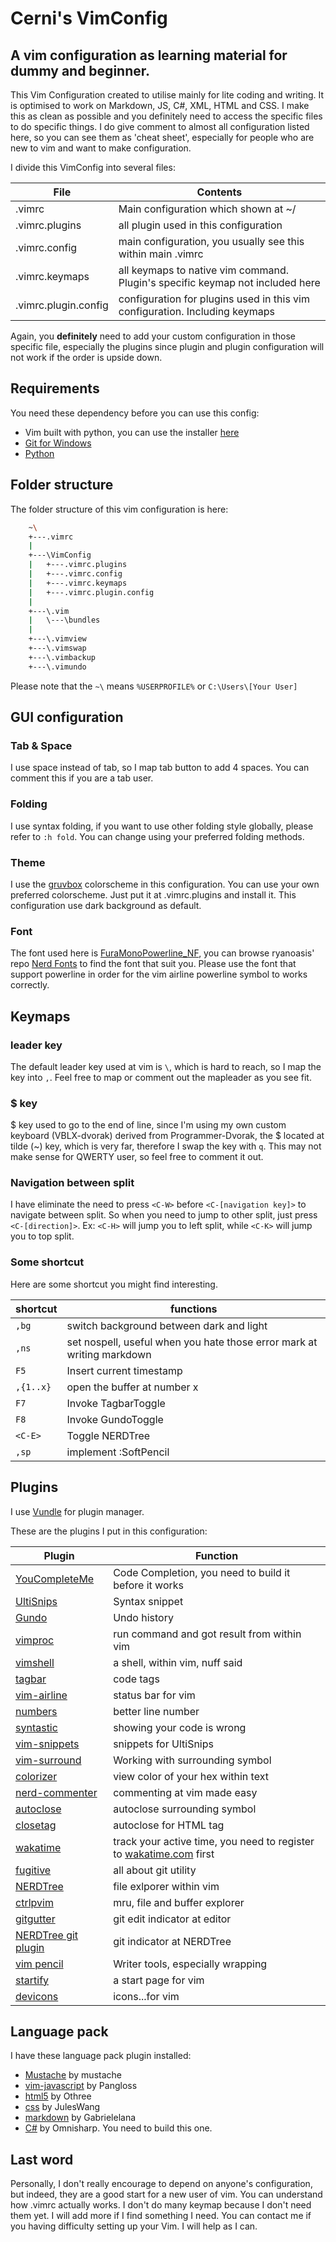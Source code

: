 # Cerni's VimConfig
##  A vim configuration as learning material for dummy and beginner.
This Vim Configuration created to utilise mainly for lite coding and writing. It is optimised to work on Markdown, JS, C#, XML, HTML and CSS. I make this as clean as possible and you definitely need to access the specific files to do specific things. I do give comment to almost all configuration listed here, so you can see them as 'cheat sheet', especially for people who are new to vim and want to make configuration.

I divide this VimConfig into several files:

| File | Contents |
| --- | --- |
| .vimrc | Main configuration which shown at ~/ |
| .vimrc.plugins | all plugin used in this configuration |
| .vimrc.config | main configuration, you usually see this within main .vimrc |
| .vimrc.keymaps | all keymaps to native vim command. Plugin's specific keymap not included here |
| .vimrc.plugin.config | configuration for plugins used in this vim configuration. Including keymaps |

Again, you **definitely** need to add your custom configuration in those specific file, especially the plugins since plugin and plugin configuration will not work if the order is upside down.

## Requirements
You need these dependency before you can use this config:
- Vim built with python, you can use the installer [here](https://github.com/vim/vim-win32-installer/releases/tag/v8.0.0003)
- [Git for Windows](https://git-for-windows.github.io/)
- [Python](https://www.python.org/downloads/)

## Folder structure
The folder structure of this vim configuration is here:

```sh
    ~\
    +---.vimrc
    |
    +---\VimConfig
    |   +---.vimrc.plugins
    |   +---.vimrc.config
    |   +---.vimrc.keymaps
    |   +---.vimrc.plugin.config
    |
    +---\.vim
    |   \---\bundles
    |
    +---\.vimview
    +---\.vimswap
    +---\.vimbackup
    +---\.vimundo
```

Please note that the `~\` means `%USERPROFILE%` or `C:\Users\[Your User]`

## GUI configuration
### Tab & Space
I use space instead of tab, so I map tab button to add 4 spaces. You can comment this if you are a tab user.

### Folding
I use syntax folding, if you want to use other folding style globally, please refer to `:h fold`. You can change using your preferred folding methods.

### Theme
I use the [gruvbox](https://github.com/morhetz/gruvbox) colorscheme in this configuration. You can use your own preferred colorscheme. Just put it at .vimrc.plugins and install it. This configuration use dark background as default.

### Font
The font used here is [FuraMonoPowerline_NF](https://github.com/ryanoasis/nerd-fonts/blob/master/patched-fonts/FiraMono), you can browse ryanoasis' repo [Nerd Fonts](https://github.com/ryanoasis/nerd-fonts) to find the font that suit you. Please use the font that support powerline in order for the vim airline powerline symbol to works correctly.

## Keymaps
### leader key
The default leader key used at vim is `\`, which is hard to reach, so I map the key into `,`. Feel free to map or comment out the mapleader as you see fit.

### $ key
$ key used to go to the end of line, since I'm using my own custom keyboard (VBLX-dvorak) derived from Programmer-Dvorak, the $ located at tilde (~) key, which is very far, therefore I swap the key with `q`. This may not make sense for QWERTY user, so feel free to comment it out.

### Navigation between split
I have eliminate the need to press `<C-W>` before `<C-[navigation key]>` to navigate between split. So when you need to jump to other split, just press `<C-[direction]>`. Ex: `<C-H>` will jump you to left split, while `<C-K>` will jump you to top split.

### Some shortcut
Here are some shortcut you might find interesting.

| shortcut | functions |
| --- | --- |
| `,bg` | switch background between dark and light |
| `,ns` | set nospell, useful when you hate those error mark at writing markdown |
| `F5` | Insert current timestamp |
| `,{1..x}` | open the buffer at number x |
| `F7` | Invoke TagbarToggle |
| `F8` | Invoke GundoToggle |
| `<C-E>` | Toggle NERDTree |
| `,sp` | implement :SoftPencil |

## Plugins
I use [Vundle](https://github.com/VundleVim/Vundle.vim) for plugin manager.

These are the plugins I put in this configuration:

| Plugin | Function |
| --- | --- |
| [YouCompleteMe](https://github.com/Valloric/YouCompleteMe) | Code Completion, you need to build it before it works |
| [UltiSnips](https://github.com/sirver/ultisnips) | Syntax snippet |
| [Gundo](https://github.com/sjl/Gundo.vim) | Undo history |
| [vimproc](https://github.com/shougo/vimproc.vim) | run command and got result from within vim |
| [vimshell](https://github.com/shougo/vimshell.vim) | a shell, within vim, nuff said |
| [tagbar](https://github.com/majutsushi/tagbar) | code tags |
| [vim-airline](https://github.com/bling/vim-airline) | status bar for vim |
| [numbers](https://github.com/myusuf3/numbers.vim) | better line number |
| [syntastic](https://github.com/scrooloose/syntastic) | showing your code is wrong |
| [vim-snippets](https://github.com/honza/vim-snippet) | snippets for UltiSnips |
| [vim-surround](https://github.com/tpope/vim-surround) | Working with surrounding symbol |
| [colorizer](https://github.com/lilydjwg/colorizer) | view color of your hex within text |
| [nerd-commenter](https://github.com/scrooloose/nerdcommenter) | commenting at vim made easy |
| [autoclose](https://github.com/Townk/vim-autoclose) | autoclose surrounding symbol |
| [closetag](https://github.com/vim-scripts/closetag.vim) | autoclose for HTML tag |
| [wakatime](https://github.com/wakatime/vim-wakatime) | track your active time, you need to register to [wakatime.com](https://wakatime.com/) first |
| [fugitive](https://github.com/tpope/vim-fugitive) | all about git utility |
| [NERDTree](https://github.com/scrooloose/nerdtree) | file exlporer within vim |
| [ctrlpvim](https://github.com/ctrlpvim/ctrlp.vim) | mru, file and buffer explorer |
| [gitgutter](https://github.com/airblade/vim-gitgutter) | git edit indicator at editor |
| [NERDTree git plugin](https://github.com/myusuf3/numbers.vim) | git indicator at NERDTree |
| [vim pencil](https://github.com/reedes/vim-pencil) | Writer tools, especially wrapping |
| [startify](https://github.com/mhinz/vim-startify) | a start page for vim |
| [devicons](https://github.com/ryanoasis/vim-devicons) | icons...for vim |

## Language pack
I have these language pack plugin installed:

- [Mustache](https://github.com/mustache/vim-mustache-handlebars) by mustache
- [vim-javascript](https://github.com/pangloss/vim-javascript) by Pangloss
- [html5](https://github.com/othree/html5.vim) by Othree
- [css](https://github.com/JulesWang/css.vim) by JulesWang
- [markdown](https://github.com/gabrielelana/vim-markdown) by Gabrielelana
- [C#](https://github.com/OmniSharp/omnisharp-vim) by Omnisharp. You need to build this one.

## Last word
Personally, I don't really encourage to depend on anyone's configuration, but indeed, they are a good start for a new user of vim. You can understand how .vimrc actually works. I don't do many keymap because I don't need them yet. I will add more if I find something I need. You can contact me if you having difficulty setting up your Vim. I will help as I can.

